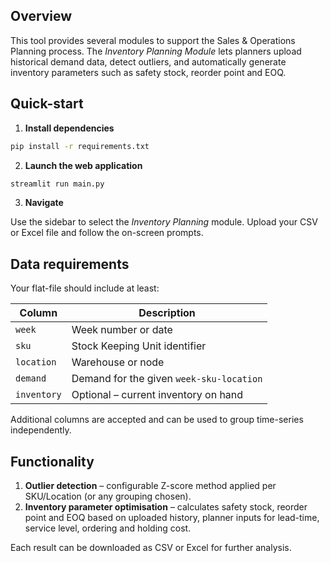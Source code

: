 ## Overview

This tool provides several modules to support the Sales & Operations Planning process.  The *Inventory Planning Module* lets planners upload historical demand data, detect outliers, and automatically generate inventory parameters such as safety stock, reorder point and EOQ.

## Quick-start

1. **Install dependencies**

```bash
pip install -r requirements.txt
```

2. **Launch the web application**

```bash
streamlit run main.py
```

3. **Navigate**

Use the sidebar to select the *Inventory Planning* module.  Upload your CSV or Excel file and follow the on-screen prompts.

## Data requirements

Your flat-file should include at least:

| Column      | Description                                  |
|-------------|----------------------------------------------|
| `week`      | Week number or date                          |
| `sku`       | Stock Keeping Unit identifier                |
| `location`  | Warehouse or node                            |
| `demand`    | Demand for the given `week-sku-location`     |
| `inventory` | Optional – current inventory on hand         |

Additional columns are accepted and can be used to group time-series independently.

## Functionality

1. **Outlier detection**  – configurable Z-score method applied per SKU/Location (or any grouping chosen).
2. **Inventory parameter optimisation**  – calculates safety stock, reorder point and EOQ based on uploaded history, planner inputs for lead-time, service level, ordering and holding cost.

Each result can be downloaded as CSV or Excel for further analysis. 
